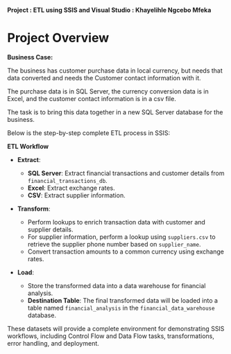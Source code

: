 **Project : ETL using SSIS and Visual Studio : Khayelihle Ngcebo Mfeka**

# Project Overview

**Business Case:**

The business has customer purchase data in local currency, but needs that data converted and needs the Customer contact information with it.

The purchase data is in SQL Server, the currency conversion data is in Excel, and the customer contact information is in a csv file.

The task is to bring this data together in a new SQL Server database for the business.

Below is the step-by-step complete ETL process in SSIS:


**ETL Workflow**

- **Extract**:
  - **SQL Server**: Extract financial transactions and customer details from `financial_transactions_db`.
  - **Excel**: Extract exchange rates.
  - **CSV**: Extract supplier information.

- **Transform**:
  - Perform lookups to enrich transaction data with customer and supplier details.
  - For supplier information, perform a lookup using `suppliers.csv` to retrieve the supplier phone number based on `supplier_name`.
  - Convert transaction amounts to a common currency using exchange rates.

- **Load**:
  - Store the transformed data into a data warehouse for financial analysis.
  - **Destination Table**: The final transformed data will be loaded into a table named `financial_analysis` in the `financial_data_warehouse` database.

These datasets will provide a complete environment for demonstrating SSIS workflows, including Control Flow and Data Flow tasks, transformations, error handling, and deployment. 





